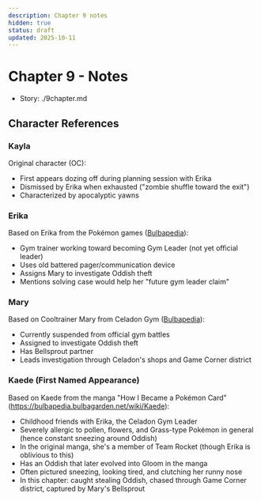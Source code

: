 ```yaml
---
description: Chapter 9 notes
hidden: true
status: draft
updated: 2025-10-11
---
```


# Chapter 9 - Notes

- Story: ./9chapter.md

## Character References

### Kayla
Original character (OC):
- First appears dozing off during planning session with Erika
- Dismissed by Erika when exhausted ("zombie shuffle toward the exit")
- Characterized by apocalyptic yawns

### Erika
Based on Erika from the Pokémon games ([Bulbapedia](https://bulbapedia.bulbagarden.net/wiki/Erika)):
- Gym trainer working toward becoming Gym Leader (not yet official leader)
- Uses old battered pager/communication device
- Assigns Mary to investigate Oddish theft
- Mentions solving case would help her "future gym leader claim"

### Mary
Based on Cooltrainer Mary from Celadon Gym ([Bulbapedia](https://bulbapedia.bulbagarden.net/wiki/Celadon_Gym)):
- Currently suspended from official gym battles
- Assigned to investigate Oddish theft
- Has Bellsprout partner
- Leads investigation through Celadon's shops and Game Corner district

### Kaede (First Named Appearance)
Based on Kaede from the manga "How I Became a Pokémon Card" (https://bulbapedia.bulbagarden.net/wiki/Kaede):
- Childhood friends with Erika, the Celadon Gym Leader
- Severely allergic to pollen, flowers, and Grass-type Pokémon in general (hence constant sneezing around Oddish)
- In the original manga, she's a member of Team Rocket (though Erika is oblivious to this)
- Has an Oddish that later evolved into Gloom in the manga
- Often pictured sneezing, looking tired, and clutching her runny nose
- In this chapter: caught stealing Oddish, chased through Game Corner district, captured by Mary's Bellsprout


